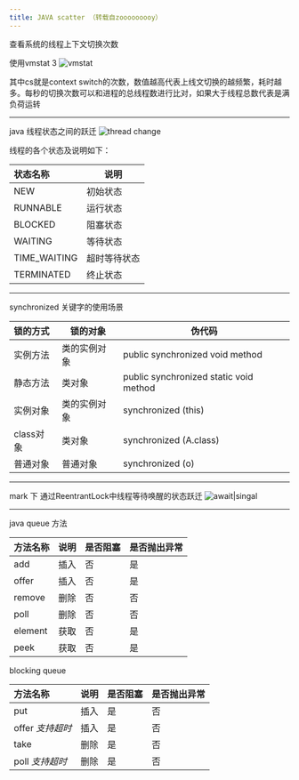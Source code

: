 ```yaml
---
title: JAVA scatter （转载自zooooooooy）
---
```


查看系统的线程上下文切换次数

使用vmstat 3
![vmstat](/images/TIM截图20180704163235.png)

其中cs就是context switch的次数，数值越高代表上线文切换的越频繁，耗时越多。每秒的切换次数可以和进程的总线程数进行比对，如果大于线程总数代表是满负荷运转

_ _ _

java 线程状态之间的跃迁
![thread change](/images/TIM截图20180704193005.png)

线程的各个状态及说明如下：

| 状态名称 | 说明 |
|:--------|--------|
|    NEW    |     初始状态   |
|    RUNNABLE |  运行状态      |
|    BLOCKED    | 阻塞状态       |
|    WAITING    |等待状态|
|    TIME_WAITING    |  超时等待状态      |
|    TERMINATED    |终止状态        |

_ _ _

synchronized 关键字的使用场景

|锁的方式|锁的对象|伪代码|
|:--------|--------|--------|
|实例方法|类的实例对象|public synchronized void method|
|静态方法|类对象|public synchronized static void method|
|实例对象|类的实例对象|synchronized (this)|
|class对象|类对象|synchronized (A.class)|
|普通对象|普通对象|synchronized (o)|

_ _ _

mark 下 通过ReentrantLock中线程等待唤醒的状态跃迁
![await|singal](/images/TIM截图20180720114120.png)

_ _ _

java queue 方法

| 方法名称 | 说明 | 是否阻塞 | 是否抛出异常 |
|:--------|--------|--------|--------|
|add|插入|否|是|
|offer|插入|否|是|
|remove|删除|否|否|
|poll|删除|否|否|
|element|获取|否|是|
|peek|获取|否|是|

blocking queue

| 方法名称 | 说明 | 是否阻塞 | 是否抛出异常 |
|:--------|--------|--------|--------|
|put|插入|是|否|
|offer *支持超时* |插入|是|否|
|take|删除|是|否|
|poll *支持超时* |删除|是|否|


